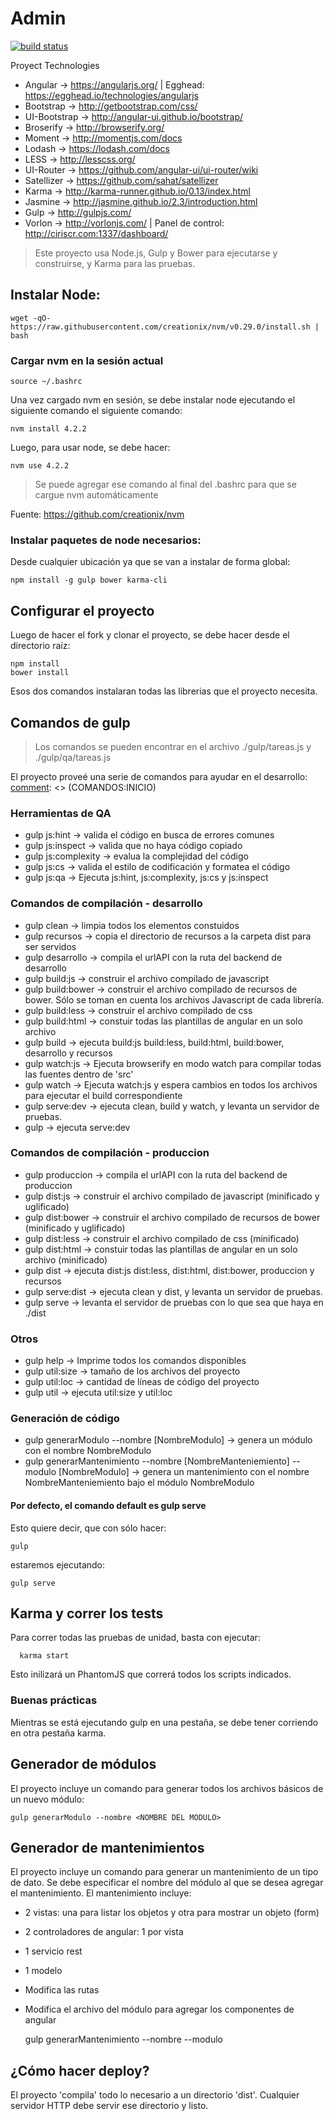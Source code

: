 # Admin

[![build status](https://gitlab.com/firelab/firelab-dashboard/badges/desarrollo/build.svg)](https://gitlab.com/firelab/firelab-dashboard/commits/desarrollo)

Proyect Technologies

* Angular        → https://angularjs.org/  |  Egghead: https://egghead.io/technologies/angularjs
* Bootstrap      → http://getbootstrap.com/css/
* UI-Bootstrap   → http://angular-ui.github.io/bootstrap/
* Broserify      → http://browserify.org/
* Moment         → http://momentjs.com/docs
* Lodash         → https://lodash.com/docs
* LESS           → http://lesscss.org/
* UI-Router      → https://github.com/angular-ui/ui-router/wiki
* Satellizer     → https://github.com/sahat/satellizer
* Karma          → http://karma-runner.github.io/0.13/index.html
* Jasmine        → http://jasmine.github.io/2.3/introduction.html
* Gulp           → http://gulpjs.com/
* Vorlon         → http://vorlonjs.com/ | Panel de control: http://ciriscr.com:1337/dashboard/


> Este proyecto usa Node.js, Gulp y Bower para ejecutarse y construirse, y Karma para las pruebas.
>

## Instalar Node:

    wget -qO- https://raw.githubusercontent.com/creationix/nvm/v0.29.0/install.sh | bash

### Cargar nvm en la sesión actual

    source ~/.bashrc

Una vez cargado nvm en sesión, se debe instalar node ejecutando el siguiente comando el siguiente comando:

    nvm install 4.2.2

Luego, para usar node, se debe hacer:

    nvm use 4.2.2

>Se puede agregar ese comando al final del .bashrc para que se cargue nvm automáticamente

Fuente: https://github.com/creationix/nvm

### Instalar paquetes de node necesarios:
Desde cualquier ubicación ya que se van a instalar de forma global:

    npm install -g gulp bower karma-cli

## Configurar el proyecto
Luego de hacer el fork y clonar el proyecto, se debe hacer desde el directorio raíz:

    npm install
    bower install

Esos dos comandos instalaran todas las librerias que el proyecto necesita.


## Comandos de gulp

>Los comandos se pueden encontrar en el archivo ./gulp/tareas.js
> y ./gulp/qa/tareas.js

El proyecto proveé una serie de comandos para ayudar en el desarrollo:
[comment]: <> (COMANDOS:INICIO)

### Herramientas de QA

* gulp js:hint          → valida el código en busca de errores comunes
* gulp js:inspect       → valida que no haya código copiado
* gulp js:complexity    → evalua la complejidad del código
* gulp js:cs            → valida el estilo de codificación y formatea el código
* gulp js:qa            → Ejecuta js:hint, js:complexity, js:cs y js:inspect

### Comandos de compilación - desarrollo

* gulp clean            → limpia todos los elementos constuidos
* gulp recursos         → copia el directorio de recursos a la carpeta dist para ser servidos
* gulp desarrollo       → compila el urlAPI con la ruta del backend de desarrollo
* gulp build:js         → construir el archivo compilado de javascript
* gulp build:bower      → construir el archivo compilado de recursos de bower. Sólo se toman en cuenta los archivos Javascript de cada librería.
* gulp build:less       → construir el archivo compilado de css
* gulp build:html       → constuir todas las plantillas de angular en un solo archivo
* gulp build            → ejecuta build:js build:less, build:html, build:bower, desarrollo y recursos
* gulp watch:js         → Ejecuta browserify en modo watch para compilar todas las fuentes dentro de 'src'
* gulp watch            → Ejecuta watch:js y espera cambios en todos los archivos para ejecutar el build correspondiente
* gulp serve:dev        → ejecuta clean, build y watch, y levanta un servidor de pruebas.
* gulp                  → ejecuta serve:dev

### Comandos de compilación - produccion

* gulp produccion       → compila el urlAPI con la ruta del backend de produccion
* gulp dist:js          → construir el archivo compilado de javascript (minificado y uglificado)
* gulp dist:bower       → construir el archivo compilado de recursos de bower (minificado y uglificado)
* gulp dist:less        → construir el archivo compilado de css (minificado)
* gulp dist:html        → constuir todas las plantillas de angular en un solo archivo (minificado)
* gulp dist             → ejecuta dist:js dist:less, dist:html, dist:bower, produccion y recursos
* gulp serve:dist        → ejecuta clean y dist, y levanta un servidor de pruebas.
* gulp serve            → levanta el servidor de pruebas con lo que sea que haya en ./dist

### Otros

* gulp help             → Imprime todos los comandos disponibles
* gulp util:size        → tamaño de los archivos del proyecto
* gulp util:loc         → cantidad de líneas de código del proyecto
* gulp util             → ejecuta util:size y util:loc

### Generación de código
* gulp generarModulo --nombre [NombreModulo] → genera un módulo con el nombre NombreModulo
* gulp generarMantenimiento --nombre [NombreManteniemiento] --modulo [NombreModulo] → genera un mantenimiento con el nombre NombreManteniemiento bajo el módulo NombreModulo

[comment]: <> (COMANDOS:FIN)

#### Por defecto, el comando default es gulp serve
Esto quiere decir, que con sólo hacer:

    gulp

estaremos ejecutando:

    gulp serve

## Karma y correr los tests
Para correr todas las pruebas de unidad, basta con ejecutar:

      karma start

Esto inilizará un PhantomJS que correrá todos los scripts indicados.

### Buenas prácticas
Mientras se está ejecutando gulp en una pestaña, se debe tener corriendo en otra pestaña karma.


## Generador de módulos
El proyecto incluye un comando para generar todos los archivos básicos de un nuevo módulo:

    gulp generarModulo --nombre <NOMBRE DEL MODULO>

## Generador de mantenimientos
El proyecto incluye un comando para generar un mantenimiento de un tipo de dato.
Se debe especificar el nombre del módulo al que se desea agregar el mantenimiento.
El mantenimiento incluye:

* 2 vistas: una para listar los objetos y otra para mostrar un objeto (form)
* 2 controladores de angular: 1 por vista
* 1 servicio rest
* 1 modelo
* Modifica las rutas
* Modifica el archivo del módulo para agregar los componentes de angular

    gulp generarMantenimiento --nombre <NOMBRE DEL OBJETO> --modulo <NOMBRE DEL MODULO>

## ¿Cómo hacer deploy?

El proyecto 'compila' todo lo necesario a un directorio 'dist'. Cualquier servidor HTTP debe servir ese directorio y listo.
